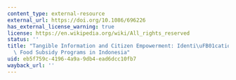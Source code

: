```yaml
---
content_type: external-resource
external_url: https://doi.org/10.1086/696226
has_external_license_warning: true
license: https://en.wikipedia.org/wiki/All_rights_reserved
status: ''
title: "Tangible Information and Citizen Empowerment: Identi\uFB01cation Cards and\
  \ Food Subsidy Programs in Indonesia"
uid: eb5f759c-4196-4a9a-9db4-ead6dcc10fb7
wayback_url: ''
---
```

